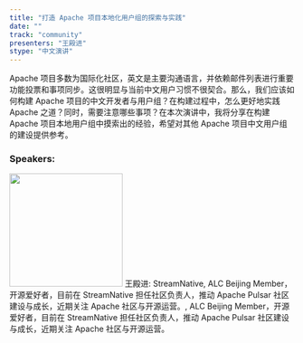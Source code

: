 ```yaml
---
title: "打造 Apache 项目本地化用户组的探索与实践"
date: "" 
track: "community"
presenters: "王殿进"
stype: "中文演讲"
---
```

Apache 项目多数为国际化社区，英文是主要沟通语言，并依赖邮件列表进行重要功能投票和事项同步。这很明显与当前中文用户习惯不很契合。那么，我们应该如何构建 Apache 项目的中文开发者与用户组？在构建过程中，怎么更好地实践 Apache 之道？同时，需要注意哪些事项？在本次演讲中，我将分享在构建 Apache 项目本地用户组中摸索出的经验，希望对其他 Apache 项目中文用户组的建设提供参考。
 ### Speakers: 
 <img src="images/speaker/1113.png" width="200" />
 王殿进: StreamNative, ALC Beijing Member，开源爱好者，目前在 StreamNative 担任社区负责人，推动 Apache Pulsar 社区建设与成长，近期关注 Apache 社区与开源运营。, ALC Beijing Member，开源爱好者，目前在 StreamNative 担任社区负责人，推动 Apache Pulsar 社区建设与成长，近期关注 Apache 社区与开源运营。
 